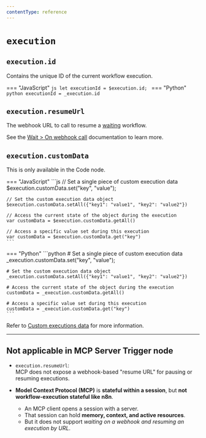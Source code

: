 ```yaml
---
contentType: reference
---
```


# `execution`

## `execution.id`

Contains the unique ID of the current workflow execution.

=== "JavaScript"
	```js
	let executionId = $execution.id;
	```
=== "Python"
	```python
	executionId = _execution.id
	```

## `execution.resumeUrl`

The webhook URL to call to resume a [waiting](/integrations/builtin/core-nodes/n8n-nodes-base.wait.md) workflow.

See the [Wait > On webhook call](/integrations/builtin/core-nodes/n8n-nodes-base.wait.md#on-webhook-call) documentation to learn more.

## `execution.customData`

This is only available in the Code node.

=== "JavaScript"
	```js
	// Set a single piece of custom execution data
	$execution.customData.set("key", "value");

	// Set the custom execution data object
	$execution.customData.setAll({"key1": "value1", "key2": "value2"})

	// Access the current state of the object during the execution
	var customData = $execution.customData.getAll()

	// Access a specific value set during this execution
	var customData = $execution.customData.get("key")
	```
=== "Python"
	```python
	# Set a single piece of custom execution data
	_execution.customData.set("key", "value");

	# Set the custom execution data object
	_execution.customData.setAll({"key1": "value1", "key2": "value2"})

	# Access the current state of the object during the execution
	customData = _execution.customData.getAll()

	# Access a specific value set during this execution
	customData = _execution.customData.get("key")
	```

Refer to [Custom executions data](/workflows/executions/custom-executions-data.md) for more information.

---

## Not applicable in MCP Server Trigger node

* `execution.resumeUrl`:  
  MCP does not expose a webhook-based "resume URL" for pausing or resuming executions. 

* **Model Context Protocol (MCP)** is **stateful within a session**, but **not workflow-execution stateful like n8n**.  
  * An MCP client opens a session with a server.  
  * That session can hold **memory, context, and active resources**.  
  * But it does not support *waiting on a webhook and resuming an execution by URL*.  
